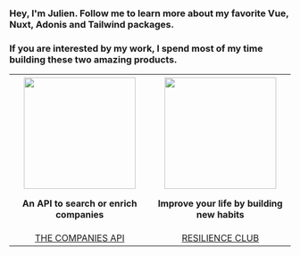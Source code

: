 ### Hey, I'm Julien. Follow me to learn more about my favorite Vue, Nuxt, Adonis and Tailwind packages.

### If you are interested by my work, I spend most of my time building these two amazing products.

<table>
   <tr>
      <th align="center">
         <img width="441" height="1">
         <a href="https://www.thecompaniesapi.com/"><img src="https://www.jaimelesstartups.fr/wp-content/uploads/2020/08/prospectwith.png" width="200px"/></a>
         <p>An API to search or enrich companies</p>
      </th>
      <th align="center">
         <img width="441" height="1">
         <a href="https://www.resilience.club/"><img src="https://pbs.twimg.com/profile_images/1446116770411008002/WgPlxr5M_400x400.jpg" width="200px"/></a>
         <p>Improve your life by building new habits</p>
      </th>
   </tr>

   <tr style="text-transform: uppercase;">
      <td align="center">
        <a href="https://www.thecompaniesapi.com/">The Companies API</a>
      </td>
      <td align="center">
        <a href="https://www.theresilience.club/">Resilience Club</a>
      </td>
   </tr>
</table>

